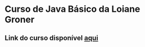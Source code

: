 # Curso de Java Básico da Loiane Groner
## Link do curso disponível [aqui](https://loiane.training/curso/java-basico)

